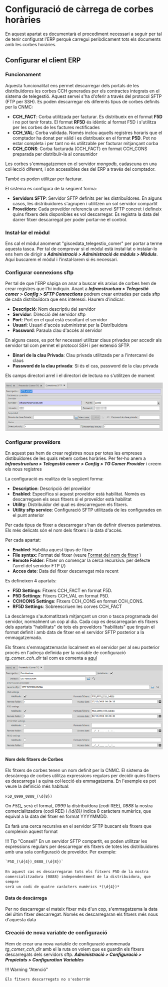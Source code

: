 # Configuració de càrrega de corbes horàries

En aquest apartat es documentarà el procediment necessari a seguir per
tal de tenir configurat l'ERP perquè carregui periòdicament tots els
documents amb les corbes horàries.


## Configurar el client ERP

### Funcionament
Aquesta funcionalitat ens permet descarregar dels portals de les distribuïdores
les corbes CCH generades per els contractes integrats en el sistema de
telegestió. Aquest servei s'ha d'oferir a través del protocol SFTP
(FTP per SSH). Es poden descarregar els diferents tipus de corbes definits per
la CNMC:

* **CCH_FACT**: Corba utilitzada per facturar. Es distribueix en el format
    **F5D** i no pot tenir forats. El format **RF5D** és idèntic al format F5D
    i s'utilitza per les corbes de les factures rectificades
* **CCH_VAL**: Corba validada. Només inclou aquells registres horaris que
    el comptador ha donat per vàlid i es distribueix en el format **P5D**. Pot
    no estar completa i per tant no és utilitzable per facturar mitjançant corba
* **CCH_CONS**: Corba facturada (CCH_FACT) en format CCH_CONS preparada
     per distribuïr-la al consumidor

Les corbes s'emmagatzemen en el servidor *mongodb*, cadascuna en una
col·lecció diferent, i són accessibles des del ERP a través del comptador.

També es poden utilitzar per facturar.

El sistema es configura de la següent forma:

* **Servidors SFTP**: Servidor SFTP definits per les distribuïdores. En
alguns casos, les distribuïdores s'agrupen i utilitzen un sol servidor
compartit
* **Proveïdors**: Cada proveïdor referencia un servei SFTP concret i
defineix quins fitxers dels disponibles es vol descarregar. Es registra la
data del darrer fitxer descarregat per poder portar-ne el control.


### Instal·lar el mòdul

Ens cal el mòdul anomenat "giscedata_telegestio_comer" per portar a terme
aquesta tasca. Per tal de comprovar si el mòdul està instal·lat o instalar-lo
ens hem de dirigir a **_Administració > Administració de mòduls > Mòduls_**.
Aquí buscarem el mòdul i l'instal·larem si és necessari.


### Configurar connexions sftp

Per tal de que l'ERP sàpiga on anar a buscar els arxius de corbes hem de crear
registres que l'hi indiquin. Anant a **_Infraestructura > Telegestió comer >
Config > SFTP Connections_** podrem crear entrades per cada sftp de cada
distribuïdora que ens interessi.
Haurem d'indicar:

* **Descripció**: Nom descriptiu del servidor
* **Servidor**: Direcció del servidor sftp
* **Port**: Port en el qual està escoltant el servidor
* **Usuari**: Usuari d'accés subministrat per la Distrïbuidora
* **Password**: Paraula clau d'accés al servidor

En alguns casos, es pot fer necessari utilitzar claus privades per accedir
als servidor tal com permet el protocol SSH i per extensió SFTP.

* **Binari de la clau Privada**: Clau privada utilitzada per a l'intercanvi
de claus
* **Password de la clau privada**: Si és el cas, password de la clau privada

Els camps directori arrel i el directori de lectura no s'utilitzen de moment

![Configuració SFTP](_static/curvas/sftp_config.png)


### Configurar proveïdors

En aquest pas hem de crear registres nous per totes les empreses distibuïdores
de les quals rebem corbes horàries. Per fer-ho anem a **_Infraestructura >
Telegestió comer > Config > TG Comer Provider_** i creem els nous registres

La configuració es realitza de la següent forma:

* **Description**: Descripció del proveïdor
* **Enabled**: Especifica si aquest proveïdor està habilitat. Només es
descarreguen els seus fitxers si el proveïdor està habilitat
* **Utility**: Distribuïdor del qual es descarreguen els fitxers.
* **Utility sftp service**: Configuració SFTP utilitzada de les configurades en
el punt anterior

Per cada tipus de fitxer a descarregar s'han de definir diversos paràmetres. Els
més delicats són el nom dels fitxers i la data d'accés.

Per cada apartat:

* **Enabled**: Habilita aquest tipus de fitxer
* **File syntax**: Format del fitxer (veure [Format del nom de fitxer](#nom-dels-fitxers-de-corbes) )
* **Remote Folder**: Fitxer on començar la cerca recursiva. per defecte l'arrel del servidor FTP (*/*)
* **Acces date**: Data del fitxer descarregat més recent

Es defineixen 4 apartats:

* **F5D Settings**: Fitxers CCH_FACT en format F5D.
* **P5D Settings**: Fitxers CCH_VAL en format P5D.
* **CCHCONS Settings**: Fitxers CCH_CONS en format CCH_CONS.
* **RF5D Settings**: Sobreescriuen les corves CCH_FACT

La descàrrega s'automatitzarà mitjançant un cron o tasca programada del
servidor, normalment un cop al dia. Cada cop es descarregaràn els fitxers dels
apartats "habilitats" de tots els proveïdors "habilitats" que tinguin el format
definit i amb data de fitxer en el servidor SFTP posterior a la emmagatzemada.

Els fitxers s'emmagatzemaràn localment en el servidor per al seu posterior
procés en l'adreça definida per la variable de configuració _tg_comer_cch_dir_
tal com es comenta a [aquí](#creacio-de-nova-variable-de-configuracio)

![Configuració Proveïdor](_static/curvas/provider_config.png)


#### Nom dels fitxers de Corbes

Els fitxers de corbes tenen un nom definit per la CNMC. El sistema de
descàrrega de corbes utilitza expressions regulars per decidir quins fitxers es
descarrega i a quina col·lecció els emmagatzema.
 En l'exemple es pot veure la definició més habitual:

 `F5D_0999_0888_(\d{8})`

On *F5D_* serà el format, *0999* la distribuïdora (codi REE), *0888* la nostra
comercialitzadora (codi REE) i *(\d{8})* indica 8 caràcters numèrics, que
equival a la data del fitxer en format YYYYMMDD.

Es farà una cerca recursiva en el servidor SFTP buscant els fitxers que
compleixin aquest format

!!! Tip "Consell"
    En un servidor SFTP compartit, es poden utilitzar les expressions regulars
    per descarregar els fitxers de totes les distribuïdores amb una sola
    configuració de proveïdor. Per exemple:

    `P5D_(\d{4})_0888_(\d{8})`

    En aquest cas es descarregaran tots els fitxers P5D de la nostra
    comercialitzadora (0888) independentment de la distribuidora, que sempre
    serà un codi de quatre caràcters numèrics *(\d{4})*

#### Data de descàrrega

Per no descarregar el mateix fitxer més d'un cop, s'emmagatzema la data del
últim fitxer descarregat. Només es descarregaran els fitxers més nous d'aquesta
data


### Creació de nova variable de configuració

Hem de crear una nova variable de configuració anomenada *tg_comer_cch_dir* amb
el la ruta on volem que es guardin els fitxers descarregats dels
servidors sftp.
**_Administració > Configuració > Propietats > Configuration Variables_**

!!! Warning "Atenció"

    Els fitxers descarregats no s'esborrán
